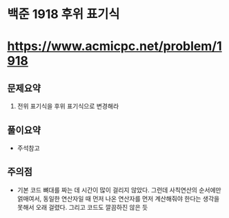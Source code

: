 # 백준 1918 후위 표기식
# https://www.acmicpc.net/problem/1918

## 문제요약
1. 전위 표기식을 후위 표기식으로 변경해라

## 풀이요약
- 주석참고

## 주의점
- 기본 코드 뼈대를 짜는 데 시간이 많이 걸리지 않았다. 그런데 사칙연산의 순서에만 얽매여서, 동일한 연산자일 때 먼저 나온 연산자를 먼저 계산해줘야 한다는 생각을 못해서 오래 걸렸다. 그리고 코드도 깔끔하진 않은 듯